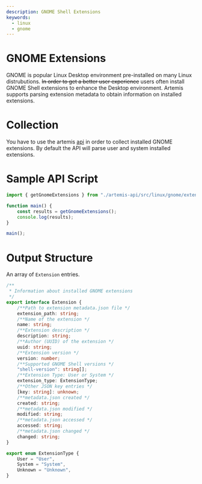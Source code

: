 ```yaml
---
description: GNOME Shell Extensions
keywords:
  - linux
  - gnome
---
```


# GNOME Extensions

GNOME is popular Linux Desktop environment pre-installed on many Linux
distrubutions. ~~In order to get a better user experience~~ users often install
GNOME Shell extensions to enhance the Desktop environment. Artemis supports
parsing extension metadata to obtain information on installed extensions.

# Collection

You have to use the artemis [api](../../API/overview.md) in order to collect
installed GNOME extensions. By default the API will parse user and system
installed extensions.

# Sample API Script

```typescript
import { getGnomeExtensions } from "./artemis-api/src/linux/gnome/extensions";

function main() {
    const results = getGnomeExtensions();
    console.log(results);
}

main();
```

# Output Structure

An array of `Extension` entries.

```typescript
/**
 * Information about installed GNOME extensions
 */
export interface Extension {
    /**Path to extension metadata.json file */
    extension_path: string;
    /**Name of the extension */
    name: string;
    /**Extension description */
    description: string;
    /**Author (UUID) of the extension */
    uuid: string;
    /**Extension version */
    version: number;
    /**Supported GNOME Shell versions */
    "shell-version": string[];
    /**Extension Type: User or System */
    extension_type: ExtensionType;
    /**Other JSON key entries */
    [key: string]: unknown;
    /**metadata.json created */
    created: string;
    /**metadata.json modified */
    modified: string;
    /**metadata.json accessed */
    accessed: string;
    /**metadata.json changed */
    changed: string;
}

export enum ExtensionType {
    User = "User",
    System = "System",
    Unknown = "Unknown",
}
```
